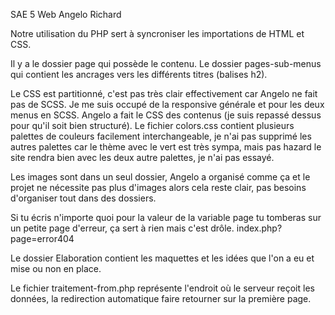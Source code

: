 SAE 5 Web Angelo Richard

Notre utilisation du PHP sert à syncroniser les importations de HTML et CSS.

Il y a le dossier page qui possède le contenu. Le dossier pages-sub-menus qui contient les ancrages vers les différents titres (balises h2).

Le CSS est partitionné, c'est pas très clair effectivement car Angelo ne fait pas de SCSS.
Je me suis occupé de la responsive générale et pour les deux menus en SCSS.
Angelo a fait le CSS des contenus (je suis repassé dessus pour qu'il soit bien structuré).
Le fichier colors.css contient plusieurs palettes de couleurs facilement interchangeable, je n'ai pas supprimé les autres palettes car le thème avec le vert est très sympa, mais pas hazard le site rendra bien avec les deux autre palettes, je n'ai pas essayé.



Les images sont dans un seul dossier, Angelo a organisé comme ça et le projet ne nécessite pas plus d'images alors cela reste clair, pas besoins d'organiser tout dans des dossiers.



Si tu écris n'importe quoi pour la valeur de la variable page tu tomberas sur un petite page d'erreur, ça sert à rien mais c'est drôle.
index.php?page=error404


Le dossier Elaboration contient les maquettes et les idées que l'on a eu et mise ou non en place.


Le fichier traitement-from.php représente l'endroit où le serveur reçoit les données, la redirection automatique faire retourner sur la première page.